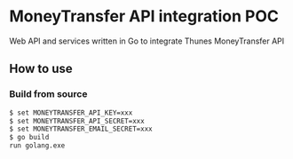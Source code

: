 # MoneyTransfer API integration POC
Web API and services written in Go to integrate Thunes MoneyTransfer API

## How to use
### Build from source

``` sh 
$ set MONEYTRANSFER_API_KEY=xxx 
$ set MONEYTRANSFER_API_SECRET=xxx
$ set MONEYTRANSFER_EMAIL_SECRET=xxx
$ go build
run golang.exe
```